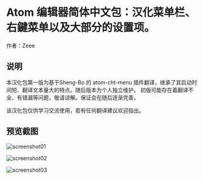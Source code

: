 # Atom 编辑器简体中文包：汉化菜单栏、右鍵菜单以及大部分的设置项。
作者：Zeee

## 说明
本汉化包第一版为基于Sheng-Bo 的 atom-cht-menu 插件翻译，继承了其启动时间短、翻译文本量大的特点。随后版本为个人独立维护。
初版可能存在着翻译不全、有错漏等问题，敬请谅解。保证会在随后逐渐完善。

该汉化包仅供学习交流使用，若有任何翻译建议欢迎指出。

## 预览截图

![screenshot01](https://raw.githubusercontent.com/Reedo0910/atom-simplified-chinese-menu/master/screenshot/screenshot01.png)

![screenshot02](https://raw.githubusercontent.com/Reedo0910/atom-simplified-chinese-menu/master/screenshot/screenshot02.png)

![screenshot03](https://raw.githubusercontent.com/Reedo0910/atom-simplified-chinese-menu/master/screenshot/screenshot03.png)
